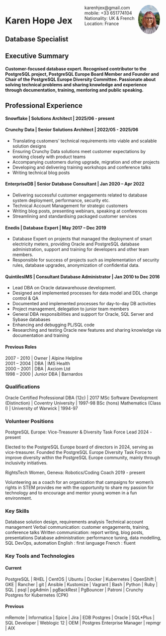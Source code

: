 <img style="float:right;border-radius:50%;width:70px;padding:6px" src="profile_pic.jpg" />

<span style="float:right;padding:6px"> 
  karenhjex@gmail.com <br> mobile: +33 651774104 <br> Nationality: UK & French <br> Location: France
</span>

# Karen Hope Jex
## Database Specialist

## Executive Summary

#### Customer-focused database expert. Recognised contributor to the PostgreSQL project, PostgreSQL Europe Board Member and Founder and Chair of the PostgreSQL Europe Diversity Committee. Passionate about solving technical problems and sharing knowledge and experience through documentation, training, mentoring and public speaking.

## Professional Experience

#### Snowflake | Solutions Architect | 2025/06 - present

#### Crunchy Data | Senior Solutions Architect | 2022/05 - 2025/06

* Translating customers’ technical requirements into viable and scalable solution designs
* Ensuring Crunchy Data solutions meet customer expectations by working closely with product teams
* Accompanying customers during upgrade, migration and other projects
* Developing and delivering training workshops and conference talks
* Writing technical blog posts

#### EnterpriseDB | Senior Database Consultant | Jan 2020 – Apr 2022

* Delivering successful customer engagements related to database system deployment, performance, security etc.
* Technical Account Management for strategic customers
* Writing blog posts, presenting webinars, speaking at conferences
* Streamlining and standardising packaged customer services

#### Enedis | Database Expert | May 2017 – Dec 2019	

* Database Expert on projects that managed the deployment of smart electricity meters, providing Oracle and PostgreSQL database administration, support and training for developers and other team members. 
* Responsible for success of projects such as implementation of security rules, database upgrades, anonymization of confidential data.

#### QuintilesIMS | Consultant Database Administrator | Jan 2010 to Dec 2016

* Lead DBA on Oracle datawarehouse development.
* Designed and implemented processes for data model and DDL change control & QA
* Documented and implemented processes for day-to-day DB activities
* Project management, delegation to junior team members
* General DBA responsibilities and support for Oracle, SQL Server and Sybase databases
* Enhancing and debugging PL/SQL code
* Researching and testing Oracle new features and sharing knowledge via documentation and training

#### Previous Roles

2007 - 2010 | Owner | Alpine Helpline<br>
2001 – 2004 | DBA | IMS Health<br>
2000 – 2001 | DBA | Axciom Ltd<br>
1998 – 2000 | Junior DBA | Barnardos

### Qualifications

Oracle Certified Professional DBA (12c) | 2017
MSc Software Development (Distinction) | Coventry University | 1997-98
BSc (hons) Mathematics (Class I) | University of Warwick | 1994-97

### Volunteer Positions

PostgreSQL Europe: Vice-Treasurer & Diversity Task Force Lead	2024 - present

Elected to the PostgreSQL Europe board of directors in 2024, serving as vice-treasurer. Founded the PostgreSQL Europe Diversity Task Force to improve diversity within the PostgreSQL Europe community, mainly through inclusivity initiatives. 

RightsTech Women, Geneva: Robotics/Coding Coach			2019 - present

Volunteering as a coach for an organization that campaigns for women’s rights in STEM provides me with the opportunity to share my passion for technology and to encourage and mentor young women in a fun environment.

### Key Skills

Database solution design, requirements analysis
Technical account management
Verbal communication: customer engagements, training, conference talks 
Written communication:  report writing, blog posts, presentations
Database administration: performance tuning, data modelling, SQL
DevOps, automation
English : first language	French : fluent

### Key Tools and Technologies

#### Current

PostgreSQL | RHEL | CentOS | Ubuntu | Docker | Kubernetes | OpenShift | GKE | Rancher | git | Ansible | Kustomize | Vagrant | Bash | Python | Ruby | SQL | psql | pgAdmin | pgBackRest | PgBouncer | Patroni | Crunchy Postgres for Kubernetes (CPK) 

#### Previous
  
mRemote | Informatica | Spice | Jira | EDB Postgres | Oracle | SQL*Plus | SQL Developer | Weblogic 12 | OEM | Postgres Enterprise Manager | repmgr | AIX